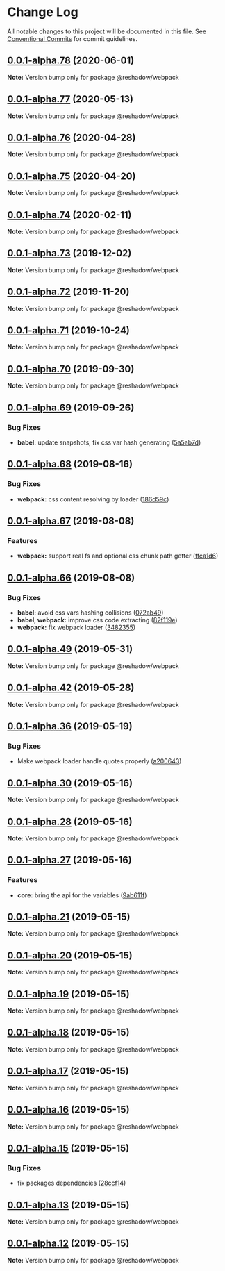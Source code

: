 # Change Log

All notable changes to this project will be documented in this file.
See [Conventional Commits](https://conventionalcommits.org) for commit guidelines.

## [0.0.1-alpha.78](https://github.com/lttb/reshadow/compare/v0.0.1-alpha.77...v0.0.1-alpha.78) (2020-06-01)

**Note:** Version bump only for package @reshadow/webpack





## [0.0.1-alpha.77](https://github.com/lttb/reshadow/compare/v0.0.1-alpha.76...v0.0.1-alpha.77) (2020-05-13)

**Note:** Version bump only for package @reshadow/webpack





## [0.0.1-alpha.76](https://github.com/lttb/reshadow/compare/v0.0.1-alpha.75...v0.0.1-alpha.76) (2020-04-28)

**Note:** Version bump only for package @reshadow/webpack





## [0.0.1-alpha.75](https://github.com/lttb/reshadow/compare/v0.0.1-alpha.74...v0.0.1-alpha.75) (2020-04-20)

**Note:** Version bump only for package @reshadow/webpack





## [0.0.1-alpha.74](https://github.com/lttb/reshadow/compare/v0.0.1-alpha.73...v0.0.1-alpha.74) (2020-02-11)

**Note:** Version bump only for package @reshadow/webpack





## [0.0.1-alpha.73](https://github.com/lttb/reshadow/compare/v0.0.1-alpha.72...v0.0.1-alpha.73) (2019-12-02)

**Note:** Version bump only for package @reshadow/webpack





## [0.0.1-alpha.72](https://github.com/lttb/reshadow/compare/v0.0.1-alpha.71...v0.0.1-alpha.72) (2019-11-20)

**Note:** Version bump only for package @reshadow/webpack





## [0.0.1-alpha.71](https://github.com/lttb/reshadow/compare/v0.0.1-alpha.70...v0.0.1-alpha.71) (2019-10-24)

**Note:** Version bump only for package @reshadow/webpack





## [0.0.1-alpha.70](https://github.com/lttb/reshadow/compare/v0.0.1-alpha.69...v0.0.1-alpha.70) (2019-09-30)

**Note:** Version bump only for package @reshadow/webpack





## [0.0.1-alpha.69](https://github.com/lttb/reshadow/compare/v0.0.1-alpha.68...v0.0.1-alpha.69) (2019-09-26)


### Bug Fixes

* **babel:** update snapshots, fix css var hash generating ([5a5ab7d](https://github.com/lttb/reshadow/commit/5a5ab7d))





## [0.0.1-alpha.68](https://github.com/lttb/reshadow/compare/v0.0.1-alpha.67...v0.0.1-alpha.68) (2019-08-16)


### Bug Fixes

* **webpack:** css content resolving by loader ([186d59c](https://github.com/lttb/reshadow/commit/186d59c))





## [0.0.1-alpha.67](https://github.com/lttb/reshadow/compare/v0.0.1-alpha.66...v0.0.1-alpha.67) (2019-08-08)


### Features

* **webpack:** support real fs and optional css chunk path getter ([ffca1d6](https://github.com/lttb/reshadow/commit/ffca1d6))





## [0.0.1-alpha.66](https://github.com/lttb/reshadow/compare/v0.0.1-alpha.65...v0.0.1-alpha.66) (2019-08-08)


### Bug Fixes

* **babel:** avoid css vars hashing collisions ([072ab49](https://github.com/lttb/reshadow/commit/072ab49))
* **babel, webpack:** improve css code extracting ([82f119e](https://github.com/lttb/reshadow/commit/82f119e))
* **webpack:** fix webpack loader ([3482355](https://github.com/lttb/reshadow/commit/3482355))





## [0.0.1-alpha.49](https://github.com/lttb/reshadow/compare/v0.0.1-alpha.48...v0.0.1-alpha.49) (2019-05-31)

**Note:** Version bump only for package @reshadow/webpack





## [0.0.1-alpha.42](https://github.com/lttb/reshadow/compare/v0.0.1-alpha.41...v0.0.1-alpha.42) (2019-05-28)

**Note:** Version bump only for package @reshadow/webpack





## [0.0.1-alpha.36](https://github.com/lttb/reshadow/compare/v0.0.1-alpha.35...v0.0.1-alpha.36) (2019-05-19)


### Bug Fixes

* Make webpack loader handle quotes properly ([a200643](https://github.com/lttb/reshadow/commit/a200643))





## [0.0.1-alpha.30](https://github.com/lttb/reshadow/compare/v0.0.1-alpha.28...v0.0.1-alpha.30) (2019-05-16)

**Note:** Version bump only for package @reshadow/webpack





## [0.0.1-alpha.28](https://github.com/lttb/reshadow/compare/v0.0.1-alpha.27...v0.0.1-alpha.28) (2019-05-16)

**Note:** Version bump only for package @reshadow/webpack





## [0.0.1-alpha.27](https://github.com/lttb/reshadow/compare/v0.0.1-alpha.26...v0.0.1-alpha.27) (2019-05-16)


### Features

* **core:** bring the api for the variables ([9ab611f](https://github.com/lttb/reshadow/commit/9ab611f))





## [0.0.1-alpha.21](https://github.com/lttb/reshadow/compare/v0.0.1-alpha.20...v0.0.1-alpha.21) (2019-05-15)

**Note:** Version bump only for package @reshadow/webpack





## [0.0.1-alpha.20](https://github.com/lttb/reshadow/compare/v0.0.1-alpha.19...v0.0.1-alpha.20) (2019-05-15)

**Note:** Version bump only for package @reshadow/webpack





## [0.0.1-alpha.19](https://github.com/lttb/reshadow/compare/v0.0.1-alpha.18...v0.0.1-alpha.19) (2019-05-15)

**Note:** Version bump only for package @reshadow/webpack





## [0.0.1-alpha.18](https://github.com/lttb/reshadow/compare/v0.0.1-alpha.17...v0.0.1-alpha.18) (2019-05-15)

**Note:** Version bump only for package @reshadow/webpack





## [0.0.1-alpha.17](https://github.com/lttb/reshadow/compare/v0.0.1-alpha.16...v0.0.1-alpha.17) (2019-05-15)

**Note:** Version bump only for package @reshadow/webpack





## [0.0.1-alpha.16](https://github.com/lttb/reshadow/compare/v0.0.1-alpha.15...v0.0.1-alpha.16) (2019-05-15)

**Note:** Version bump only for package @reshadow/webpack





## [0.0.1-alpha.15](https://github.com/lttb/reshadow/compare/v0.0.1-alpha.14...v0.0.1-alpha.15) (2019-05-15)


### Bug Fixes

* fix packages dependencies ([28ccf14](https://github.com/lttb/reshadow/commit/28ccf14))





## [0.0.1-alpha.13](https://github.com/lttb/reshadow/compare/v0.0.1-alpha.11...v0.0.1-alpha.13) (2019-05-15)

**Note:** Version bump only for package @reshadow/webpack





## [0.0.1-alpha.12](https://github.com/lttb/reshadow/compare/v0.0.1-alpha.11...v0.0.1-alpha.12) (2019-05-15)

**Note:** Version bump only for package @reshadow/webpack
